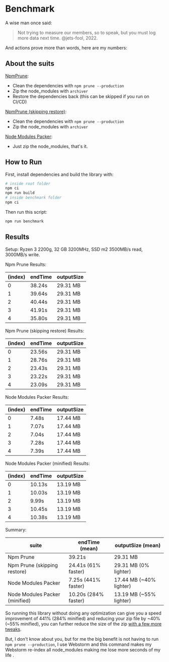 # Benchmark

A wise man once said:

> Not trying to measure our members, so to speak, but you must log more data next time. @jets-fool, 2022.

And actions prove more than words, here are my numbers:

## About the suits

[NpmPrune](./npm-prune.js):

- Clean the dependencies with `npm prune --production`
- Zip the node_modules with `archiver`
- Restore the dependencies back (this can be skipped if you run on CI/CD)

[NpmPrune (skipping restore)](./npm-prune.js):

- Clean the dependencies with `npm prune --production`
- Zip the node_modules with `archiver`

[Node Modules Packer](./node-modules-packer.js):

- Just zip the node_modules, that's it.

## How to Run

First, install dependencies and build the library with:

```bash
# inside root folder
npm ci
npm run build
# inside benchmark folder
npm ci
```

Then run this script:

```bash
npm run benchmark
```

## Results

Setup: Ryzen 3 2200g, 32 GB 3200MHz, SSD m2 3500MB/s read, 3000MB/s write.

Npm Prune Results:

| (index) | endTime | outputSize |
|---------|---------|------------|
| 0       | 38.24s  | 29.31 MB   |
| 1       | 39.64s  | 29.31 MB   |
| 2       | 40.44s  | 29.31 MB   |
| 3       | 41.91s  | 29.31 MB   |
| 4       | 35.80s  | 29.31 MB   |

Npm Prune (skipping restore) Results:

| (index) | endTime | outputSize |
|---------|---------|------------|
| 0       | 23.56s  | 29.31 MB   |
| 1       | 28.76s  | 29.31 MB   |
| 2       | 23.43s  | 29.31 MB   |
| 3       | 23.22s  | 29.31 MB   |
| 4       | 23.09s  | 29.31 MB   |

Node Modules Packer Results:

| (index) | endTime | outputSize |
|---------|---------|------------|
| 0       | 7.48s   | 17.44 MB   |
| 1       | 7.07s   | 17.44 MB   |
| 2       | 7.04s   | 17.44 MB   |
| 3       | 7.28s   | 17.44 MB   |
| 4       | 7.39s   | 17.44 MB   |

Node Modules Packer (minified) Results:

| (index) | endTime | outputSize |
|---------|---------|------------|
| 0       | 10.13s  | 13.19 MB   |
| 1       | 10.03s  | 13.19 MB   |
| 2       | 9.99s   | 13.19 MB   |
| 3       | 10.45s  | 13.19 MB   |
| 4       | 10.38s  | 13.19 MB   |

Summary:

| suite                          | endTime (mean)       | outputSize (mean)       |
|--------------------------------|----------------------|-------------------------|
| Npm Prune                      | 39.21s               | 29.31 MB                |
| Npm Prune (skipping restore)   | 24.41s (61% faster)  | 29.31 MB (0% lighter)   |
| Node Modules Packer            | 7.25s (441% faster)  | 17.44 MB (~40% lighter) |
| Node Modules Packer (minified) | 10.20s (284% faster) | 13.19 MB (~55% lighter) |

So running this library without doing any optimization can give you a speed improvement of 441% (284% minified) and
reducing your zip file by ~40% (~55% minified), you can further reduce the size of the zip [with a few more tweaks](./README.md#examples).

But, I don't know about you, but for me the big benefit is not having to run `npm prune --production`,
I use Webstorm and this command makes my Webstorm re-index all node_modules making me lose more seconds of my life .
